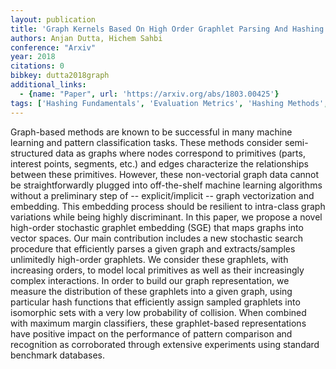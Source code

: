 ```yaml
---
layout: publication
title: 'Graph Kernels Based On High Order Graphlet Parsing And Hashing'
authors: Anjan Dutta, Hichem Sahbi
conference: "Arxiv"
year: 2018
citations: 0
bibkey: dutta2018graph
additional_links:
  - {name: "Paper", url: 'https://arxiv.org/abs/1803.00425'}
tags: ['Hashing Fundamentals', 'Evaluation Metrics', 'Hashing Methods', 'ANN Search']
---
```

Graph-based methods are known to be successful in many machine learning and
pattern classification tasks. These methods consider semi-structured data as
graphs where nodes correspond to primitives (parts, interest points, segments,
etc.) and edges characterize the relationships between these primitives.
However, these non-vectorial graph data cannot be straightforwardly plugged
into off-the-shelf machine learning algorithms without a preliminary step of --
explicit/implicit -- graph vectorization and embedding. This embedding process
should be resilient to intra-class graph variations while being highly
discriminant. In this paper, we propose a novel high-order stochastic graphlet
embedding (SGE) that maps graphs into vector spaces. Our main contribution
includes a new stochastic search procedure that efficiently parses a given
graph and extracts/samples unlimitedly high-order graphlets. We consider these
graphlets, with increasing orders, to model local primitives as well as their
increasingly complex interactions. In order to build our graph representation,
we measure the distribution of these graphlets into a given graph, using
particular hash functions that efficiently assign sampled graphlets into
isomorphic sets with a very low probability of collision. When combined with
maximum margin classifiers, these graphlet-based representations have positive
impact on the performance of pattern comparison and recognition as corroborated
through extensive experiments using standard benchmark databases.
